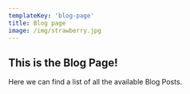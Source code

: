 ```yaml
---
templateKey: 'blog-page'
title: Blog page
image: /img/strawberry.jpg
---
```

## This is the Blog Page!

Here we can find a list of all the available Blog Posts.
